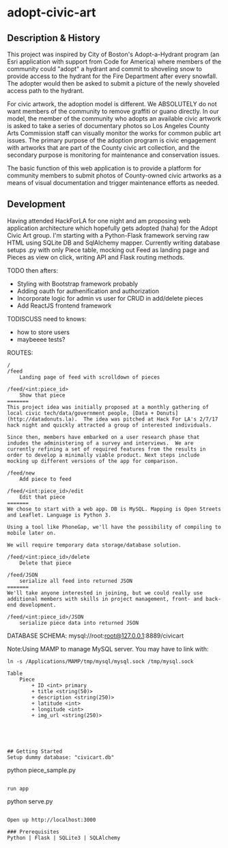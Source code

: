 # adopt-civic-art

## Description & History

This project was inspired by City of Boston's Adopt-a-Hydrant program (an Esri application with support from Code for America) where members of the community could "adopt" a hydrant and commit to shoveling snow to provide access to the hydrant for the Fire Department after every snowfall. The adopter would then be asked to submit a picture of the newly shoveled access path to the hydrant. 

For civic artwork, the adoption model is different. We ABSOLUTELY do not want members of the community to remove graffiti or guano directly. In our model, the member of the community who adopts an available civic artwork is asked to take a series of documentary photos so Los Angeles County Arts Commission staff can visually monitor the works for common public art issues. The primary purpose of the adoption program is civic engagement with artworks that are part of the County civic art collection, and the secondary purpose is monitoring for maintenance and conservation issues. 

The basic function of this web application is to provide a platform for community members to submit photos of County-owned civic artworks as a means of visual documentation and trigger maintenance efforts as needed.  

## Development

Having attended HackForLA for one night and am proposing web application architecture which hopefully gets adopted (haha) for the Adopt Civic Art group.
I'm starting with a Python-Flask framework serving raw HTML using SQLite DB and SqlAlchemy mapper. Currently writing database setups .py with only Piece table, mocking out Feed as landing page and Pieces as view on click, writing API and Flask routing methods.

TODO then afters:

- Styling with Bootstrap framework probably
- Adding oauth for authenification and authorization
- Incorporate logic for admin vs user for CRUD in add/delete pieces
- Add ReactJS frontend framework 

TODISCUSS need to knows:

- how to store users
- maybeeee tests?

ROUTES:
```
/
/feed
	Landing page of feed with scrolldown of pieces

/feed/<int:piece_id>
	Show that piece
=======
This project idea was initially proposed at a monthly gathering of local civic tech/data/government people, [Data + Donuts](http://datadonuts.la).  The idea was pitched at Hack For LA's 2/7/17 hack night and quickly attracted a group of interested individuals.

Since then, members have embarked on a user research phase that indudes the administering of a survey and interviews.  We are currently refining a set of required features from the results in order to develop a minimally viable product. Next steps include mocking up different versions of the app for comparison.

/feed/new
	Add piece to feed

/feed/<int:piece_id>/edit
	Edit that piece 
=======
We chose to start with a web app. DB is MySQL. Mapping is Open Streets and Leaflet. Language is Python 3. 

Using a tool like PhoneGap, we'll have the possibility of compiling to mobile later on.  

We will require temporary data storage/database solution. 

/feed/<int:piece_id>/delete
	Delete that piece

/feed/JSON
	serialize all feed into returned JSON
=======
We'll take anyone interested in joining, but we could really use additional members with skills in project management, front- and back-end development.

/feed/<int:piece_id>/JSON
	serialize piece data into returned JSON
```

DATABASE SCHEMA:
mysql://root:root@127.0.0.1:8889/civicart

Note:Using MAMP to manage MySQL server. You may have to link with:
```
ln -s /Applications/MAMP/tmp/mysql/mysql.sock /tmp/mysql.sock
```


```
Table
	Piece
		+ ID <int> primary
		+ title <string(50)> 
		+ description <string(250)>
		+ latitude <int>
		+ longitude <int>
		+ img_url <string(250)>





## Getting Started
Setup dummy database: "civicart.db"
```
python piece_sample.py
```

run app

```
python serve.py
```

Open up http://localhost:3000

### Prerequisites
Python | Flask | SQLite3 | SQLAlchemy 
